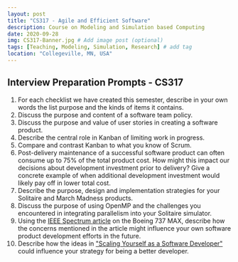 ```yaml
---
layout: post
title: "CS317 - Agile and Efficient Software"
description: Course on Modeling and Simulation based Computing
date: 2020-09-28
img: CS317-Banner.jpg # Add image post (optional)
tags: [Teaching, Modeling, Simulation, Research] # add tag
location: "Collegeville, MN, USA"
---
```


## Interview Preparation Prompts - CS317

1. For each checklist we have created this semester, describe in your own words the list purpose and the kinds of items it contains. 
1. Discuss the purpose and content of a software team policy.
1. Discuss the purpose and value of user stories in creating a software product.
1. Describe the central role in Kanban of limiting work in progress. 
1. Compare and contrast Kanban to what you know of Scrum.
1. Post-delivery maintenance of a successful software product can often consume up to 75% of the total product cost.  How might this impact our decisions about development investment prior to delivery?  Give a concrete example of when additional development investment would likely pay off in lower total cost.
1. Describe the purpose, design and implementation strategies for your Solitaire and March Madness products.
1. Discuss the purpose of using OpenMP and the challenges you encountered in integrating parallelism into your Solitaire simulator.
1. Using the [IEEE Spectrum article](https://spectrum.ieee.org/aerospace/aviation/how-the-boeing-737-max-disaster-looks-to-a-software-developer) on the Boeing 737 MAX, describe how the concerns mentioned in the article might influence your own software product development efforts in the future.
1. Describe how the ideas in ["Scaling Yourself as a Software Developer"](http://blog.martinig.ch/videos/scaling-yourself-as-a-software-developer/) could influence your strategy for being a better developer.
